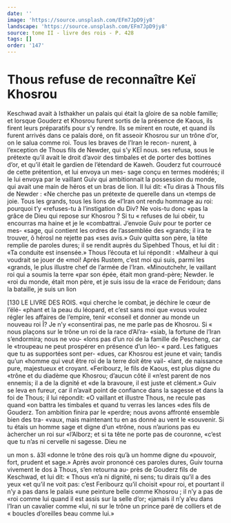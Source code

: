 ```yaml
---
date: ''
image: 'https://source.unsplash.com/EFm7JpD9jy8'
landscape: 'https://source.unsplash.com/EFm7JpD9jy8'
source: tome II - livre des rois - P. 428
tags: []
order: '147'
---
```


# Thous refuse de reconnaître Keï Khosrou

Keschwad avait à Isthakher un palais qui était la gloire de sa noble famille; et lorsque Gouderz et Khosrou furent sortis de la présence de Kaous, ils firent leurs préparatifs pour s’y rendre. Ils se mirent
en route, et quand ils furent arrivés dans ce palais doré, on fit asseoir Khosrou sur un trône d’or, on le
salua comme roi. Tous les braves de l’Iran le recon- nurent, à l’exception de Thous fils de Newder, qui s’y
KEÏ nous. ses refusa, sous le prétexte qu’il avait le droit d’avoir
des timbales et de porter des bottines d’or, et qu’il
était le gardien de l’étendard de Kaweh. Gouderz fut courroucé de cette prétention, et lui envoya un mes-
sage conçu en termes modérés; il le lui envoya par
le vaillant Guiv qui ambitionnait la possession du monde, qui avait une main de héros et un bras de lion. Il lui dit: «Tu diras à Thous fils de Newder : «Ne cherche pas un prétexte de querelle dans un «temps de joie. Tous les grands, tous les lions de «l’Iran ont rendu hommage au roi: pourquoi t’y «refuses-tu à l’instigation du Div? Ne vois-tu donc
«pas la grâce de Dieu qui repose sur Khosrou ? Si tu « refuses de lui obéir, tu encourras ma haine et je le «combattrai. J’envoie Guiv pour te porter ce mes- «sage, qui contient les ordres de l’assemblée des «grands; il ira te trouver, ô hérosl ne rejette pas «ses avis.»
Guiv quitta son père, la tête remplie de paroles
dures; il se rendit auprès du Sipehbed Thous, et lui dit : «Ta conduite est insensée.» Thous l’écouta
et lui répondit : «Malheur à qui voudrait se jouer de «moi! Après Rustem, c’est moi qui suis, parmi les «grands, le plus illustre chef de l’armée de l’Iran. «Minoutchehr, le vaillant roi qui a soumis la terre «par son épée, était mon grand-père; Newder. le
«roi du monde, était mon père, et je suis issu de la «race de Feridoun; dans la bataille, je suis un lion

[130 LE LIVRE DES ROIS. «qui cherche le combat, je déchire le cœur de l’élé-
«phant et la peau du léopard, et c’est sans moi que «vous voulez régler les affaires de l’empire, tenir «conseil et donner au monde un nouveau roi Î? Je n’y «consentirai pas, ne me parle pas de Khosrou. Si « nous plaçons sur le trône un roi de la race d’Al’ra-
«siab, la fortune de l’Iran s’endormira; nous ne vou-
«lons pas d’un roi de la famille de Pescheng, car le «troupeau ne peut prospérer en présence d’un léo-
« pard. Les fatigues que tu as supportées sont per- «dues, car Khosrou est jeune et vain; tandis qu’un «homme qui veut être roi de la terre doit être vail- «lant, de naissance pure, majestueux et croyant. «Feribourz, le fils de Kaous, est plus digne du «trône et du diadème que Khosrou; d’aucun côté il
«n’est parent de nos ennemis; il a de la dignité et
«de la bravoure, il est juste et clément.» Guiv se leva en fureur, car il n’avait point de confiance dans
la sagesse et dans la foi de Thous; il lui répondit: «O vaillant et illustre Thous, ne recule pas quand «on battra les timbales et quand tu verras les lances «des fils de Gouderz. Ton ambition finira par le «perdre; nous avons affronté ensemble bien des tra- «vaux, mais maintenant tu en as donné au vent le «souvenir. Si tu étais un homme sage et digne d’un «trône, nous n’aurions pas eu àchercher un roi sur «l’Alborz; et si ta tête ne porte pas de couronne, «c’est que tu n’as ni cervelle ni sagesse. Dieu ne

un mon s. â3l «donne le trône des rois qu’à un homme digne du
«pouvoir, fort, prudent et sage.»
Après avoir prononcé ces paroles dures, Guiv
tourna vivement le dos à Thous, s’en retourna au- près de Gouderz fils de Keschwad, et lui dit: « Thous «n’a ni dignité, ni sens; tu dirais qu’il a des yeux
«et qu’il ne voit pas: c’est Feribourz qu’il choisit
«pour roi, et pourtant il n’y a pas dans le palais «une peinture belle comme Khosrou ; il n’y a pas de «roi comme lui quand il est assis sur la selle d’or; «jamais il n’y a’eu dans l’Iran un cavalier comme
«lui, ni sur le trône un prince paré de colliers et de « boucles d’oreilles beau comme lui.»
